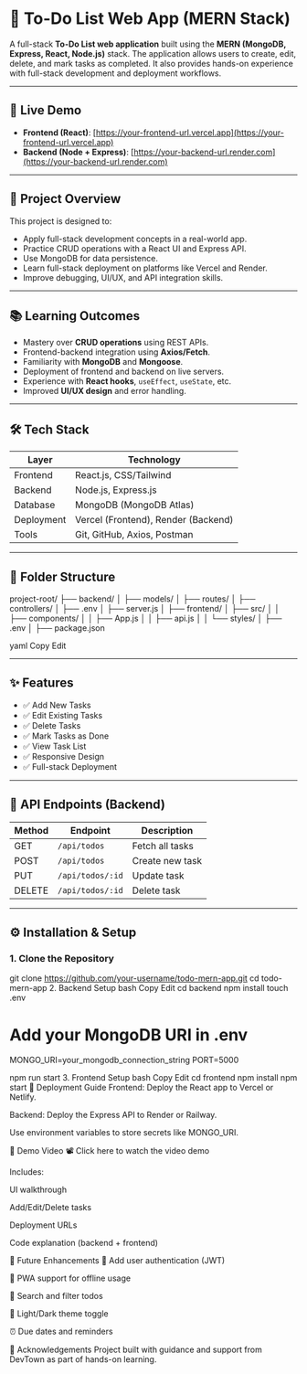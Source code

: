 
# 📝 To-Do List Web App (MERN Stack)

A full-stack **To-Do List web application** built using the **MERN (MongoDB, Express, React, Node.js)** stack. The application allows users to create, edit, delete, and mark tasks as completed. It also provides hands-on experience with full-stack development and deployment workflows.

---

## 🚀 Live Demo

- **Frontend (React)**: [https://your-frontend-url.vercel.app](https://your-frontend-url.vercel.app)  
- **Backend (Node + Express)**: [https://your-backend-url.render.com](https://your-backend-url.render.com)

---

## 📌 Project Overview

This project is designed to:

- Apply full-stack development concepts in a real-world app.
- Practice CRUD operations with a React UI and Express API.
- Use MongoDB for data persistence.
- Learn full-stack deployment on platforms like Vercel and Render.
- Improve debugging, UI/UX, and API integration skills.

---

## 📚 Learning Outcomes

- Mastery over **CRUD operations** using REST APIs.
- Frontend-backend integration using **Axios/Fetch**.
- Familiarity with **MongoDB** and **Mongoose**.
- Deployment of frontend and backend on live servers.
- Experience with **React hooks**, `useEffect`, `useState`, etc.
- Improved **UI/UX design** and error handling.

---

## 🛠️ Tech Stack

| Layer      | Technology         |
|------------|--------------------|
| Frontend   | React.js, CSS/Tailwind |
| Backend    | Node.js, Express.js |
| Database   | MongoDB (MongoDB Atlas) |
| Deployment | Vercel (Frontend), Render (Backend) |
| Tools      | Git, GitHub, Axios, Postman |

---

## 📁 Folder Structure

project-root/
├── backend/
│ ├── models/
│ ├── routes/
│ ├── controllers/
│ ├── .env
│ ├── server.js
│
├── frontend/
│ ├── src/
│ │ ├── components/
│ │ ├── App.js
│ │ ├── api.js
│ │ └── styles/
│ ├── .env
│ ├── package.json

yaml
Copy
Edit

---

## ✨ Features

- ✅ Add New Tasks
- ✅ Edit Existing Tasks
- ✅ Delete Tasks
- ✅ Mark Tasks as Done
- ✅ View Task List
- ✅ Responsive Design
- ✅ Full-stack Deployment

---

## 📌 API Endpoints (Backend)

| Method | Endpoint           | Description         |
|--------|--------------------|---------------------|
| GET    | `/api/todos`       | Fetch all tasks     |
| POST   | `/api/todos`       | Create new task     |
| PUT    | `/api/todos/:id`   | Update task         |
| DELETE | `/api/todos/:id`   | Delete task         |

---

## ⚙️ Installation & Setup

### 1. Clone the Repository


git clone https://github.com/your-username/todo-mern-app.git
cd todo-mern-app
2. Backend Setup
bash
Copy
Edit
cd backend
npm install
touch .env
# Add your MongoDB URI in .env
MONGO_URI=your_mongodb_connection_string
PORT=5000

npm run start
3. Frontend Setup
bash
Copy
Edit
cd frontend
npm install
npm start
🚀 Deployment Guide
Frontend: Deploy the React app to Vercel or Netlify.

Backend: Deploy the Express API to Render or Railway.

Use environment variables to store secrets like MONGO_URI.

🎥 Demo Video
📽️ Click here to watch the video demo

Includes:

UI walkthrough

Add/Edit/Delete tasks

Deployment URLs

Code explanation (backend + frontend)

🧠 Future Enhancements
🔐 Add user authentication (JWT)

📱 PWA support for offline usage

🔎 Search and filter todos

🌙 Light/Dark theme toggle

⏰ Due dates and reminders

🙌 Acknowledgements
Project built with guidance and support from DevTown as part of hands-on learning.


